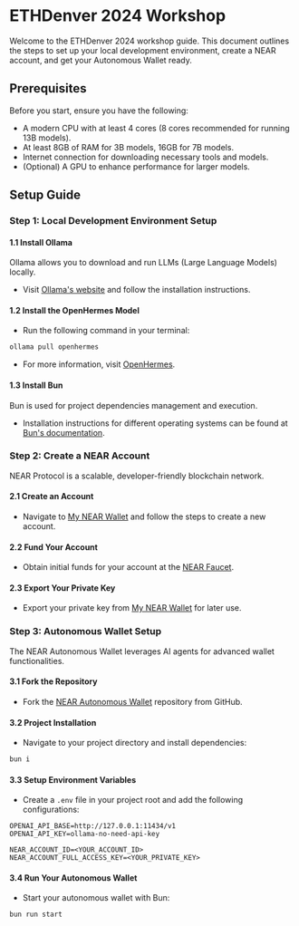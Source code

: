 # ETHDenver 2024 Workshop

Welcome to the ETHDenver 2024 workshop guide. This document outlines the steps to set up your local development environment, create a NEAR account, and get your Autonomous Wallet ready.

## Prerequisites

Before you start, ensure you have the following:

- A modern CPU with at least 4 cores (8 cores recommended for running 13B models).
- At least 8GB of RAM for 3B models, 16GB for 7B models.
- Internet connection for downloading necessary tools and models.
- (Optional) A GPU to enhance performance for larger models.

## Setup Guide

### Step 1: Local Development Environment Setup

#### 1.1 Install Ollama

Ollama allows you to download and run LLMs (Large Language Models) locally.

- Visit [Ollama's website](https://ollama.com/) and follow the installation instructions.

#### 1.2 Install the OpenHermes Model

- Run the following command in your terminal:

```sh
ollama pull openhermes
```

- For more information, visit [OpenHermes](https://ollama.com/library/openhermes).

#### 1.3 Install Bun

Bun is used for project dependencies management and execution.

- Installation instructions for different operating systems can be found at [Bun's documentation](https://bun.sh/docs/installation#installing).

### Step 2: Create a NEAR Account

NEAR Protocol is a scalable, developer-friendly blockchain network.

#### 2.1 Create an Account

- Navigate to [My NEAR Wallet](https://testnet.mynearwallet.com/) and follow the steps to create a new account.

#### 2.2 Fund Your Account

- Obtain initial funds for your account at the [NEAR Faucet](https://near-faucet.io).

#### 2.3 Export Your Private Key

- Export your private key from [My NEAR Wallet](https://testnet.mynearwallet.com/profile) for later use.

### Step 3: Autonomous Wallet Setup

The NEAR Autonomous Wallet leverages AI agents for advanced wallet functionalities.

#### 3.1 Fork the Repository

- Fork the [NEAR Autonomous Wallet](https://github.com/microchipgnu/near-autonomous-wallet) repository from GitHub.

#### 3.2 Project Installation

- Navigate to your project directory and install dependencies:

```sh
bun i
```

#### 3.3 Setup Environment Variables

- Create a `.env` file in your project root and add the following configurations:

```env
OPENAI_API_BASE=http://127.0.0.1:11434/v1
OPENAI_API_KEY=ollama-no-need-api-key

NEAR_ACCOUNT_ID=<YOUR_ACCOUNT_ID>
NEAR_ACCOUNT_FULL_ACCESS_KEY=<YOUR_PRIVATE_KEY>
```

#### 3.4 Run Your Autonomous Wallet

- Start your autonomous wallet with Bun:

```sh
bun run start
```
